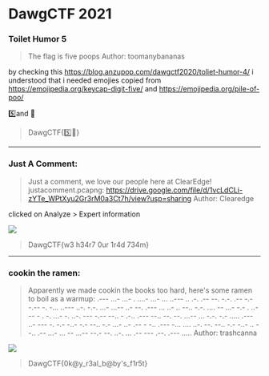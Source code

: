 # DawgCTF 2021

### Toilet Humor 5
>The flag is five poops
Author: toomanybananas

by checking this https://blog.anzupop.com/dawgctf2020/toliet-humor-4/ i understood that i needed emojies
copied from https://emojipedia.org/keycap-digit-five/ and https://emojipedia.org/pile-of-poo/

5️⃣and  💩
>DawgCTF{5️⃣💩} 

-------------------------------
### Just A Comment:
>Just a comment, we love our people here at ClearEdge!
justacomment.pcapng: https://drive.google.com/file/d/1vcLdCLi-zYTe_WPtXyu2Gr3rM0a3Ct7h/view?usp=sharing
Author: Clearedge

clicked on Analyze > Expert information

![](https://i.imgur.com/jFcqNNn.png)

>DawgCTF{w3 h34r7 0ur 1r4d 734m}

-------------------------------
### cookin the ramen:
>Apparently we made cookin the books too hard, here's some ramen to boil as a warmup: .--- ...- ...- . ....- ...- ... ..--- .. .-. .-- --. -.-. .-- -.- -.-- -. -... ..--- ..-. -.-. ...- ...-- ..- --. .--- ... ..- .. --.. -.-. .... -- ...- -.- . ..- -- - . -. ...- -. ..-. --- -.-- --.. - .-.. .--- --.. --. --. ...-- ... -.-. -.- ..... .--- ..- --- -. -.- -..- -.- --.. -.- ...- ..- .-- - -.. .--- -... .... ..-. --. --.. -.- -..- .. --.. .-- ...- ... -- ...-- --.- --. ..-. ... .-- --- .--. .--- .....
Author: trashcanna

![](https://i.imgur.com/n72cvdb.png)

>DawgCTF{0k@y_r3al_b@by's_f1r5t}
